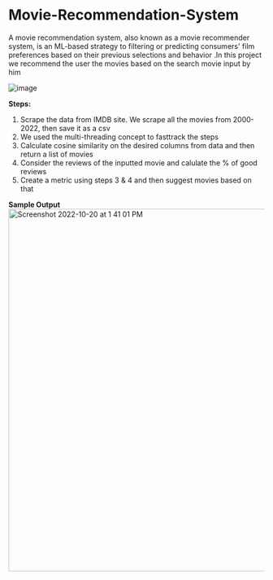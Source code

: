 # Movie-Recommendation-System
A movie recommendation system, also known as a movie recommender system, is an ML-based strategy to filtering or predicting consumers' film preferences based on their previous selections and behavior .In this project we recommend the user the movies based on the search movie input by him


![image](https://user-images.githubusercontent.com/109312561/197030024-05f1451a-a854-4058-a4da-fadf89d8eead.png)


**Steps:**

1) Scrape the data from IMDB site. We scrape all the movies from 2000-2022, then save it as a csv
2) We used the multi-threading concept to fasttrack the steps
3) Calculate cosine similarity on the desired columns from data and then return a list of movies
4) Consider the reviews of the inputted movie and calulate the % of good reviews
5) Create a metric using steps 3 & 4 and then suggest movies based on that

**Sample Output**
<img width="712" alt="Screenshot 2022-10-20 at 1 41 01 PM" src="https://user-images.githubusercontent.com/109312561/197031304-c221ffd7-19fe-420e-9691-da2cbfba171b.png">
